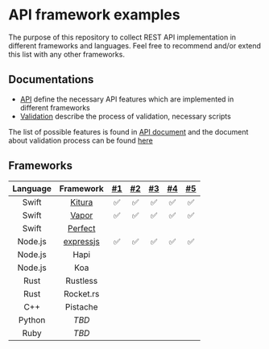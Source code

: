 # API framework examples

The purpose of this repository to collect REST API implementation in different frameworks and languages.
Feel free to recommend and/or extend this list with any other frameworks.

## Documentations

* [API](api.md) define the necessary API features which are implemented in different frameworks
* [Validation](validation.md) describe the process of validation, necessary scripts

The list of possible features is found in [API document](api.md) and the document about validation process can be found [here](validation.md)

## Frameworks

| Language | Framework | [#1](api.md#1-basic-api-with-versioning) | [#2](api.md#2-router-parameter-handling) | [#3](api.md#3-basic-json-middleware) | [#4](api.md#4-alter-requests) | [#5](api.md#5-basic-authentication) |
:---: | :---: | :---: | :---: | :---: | :---: | :---: |
Swift | [Kitura](https://www.kitura.io) | :white_check_mark: | :white_check_mark: | :white_check_mark: | :white_check_mark: | :white_check_mark: |
Swift | [Vapor](https://vapor.codes) | :white_check_mark: | :white_check_mark: | :white_check_mark: | :white_check_mark: | :white_check_mark: |
Swift | [Perfect](https://perfect.org) | | | | | |
Node.js | [expressjs](https://expressjs.com) | :white_check_mark: | :white_check_mark: | :white_check_mark: | :white_check_mark: | :white_check_mark: |
Node.js | Hapi | | | | | |
Node.js | Koa | | | | | |
Rust | Rustless | | | | | |
Rust | Rocket.rs | | | | | |
C++ | Pistache | | | | | |
Python | _TBD_ | | | | | |
Ruby | _TBD_ | | | | | |